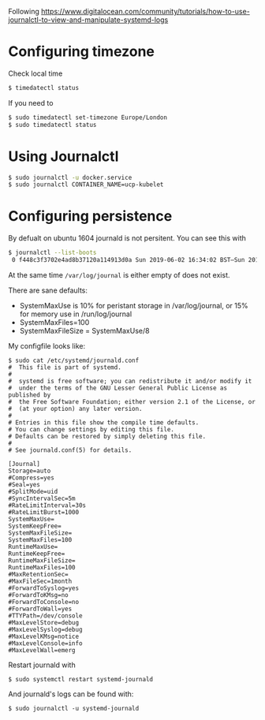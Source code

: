 Following https://www.digitalocean.com/community/tutorials/how-to-use-journalctl-to-view-and-manipulate-systemd-logs

# Configuring timezone

Check local time

```bash
$ timedatectl status 
```

If you need to

```bash
$ sudo timedatectl set-timezone Europe/London
$ sudo timedatectl status
```

# Using Journalctl

```bash
$ sudo journalctl -u docker.service
$ sudo journalctl CONTAINER_NAME=ucp-kubelet
```

# Configuring persistence

By defualt on ubuntu 1604 journald is not persitent. You can see this with

```bash
$ journalctl --list-boots
 0 f448c3f3702e4ad8b37120a114913d0a Sun 2019-06-02 16:34:02 BST—Sun 2019-06-02 17:04:20 BST
```

At the same time `/var/log/journal` is either empty of does not exist.

There are sane defaults:
- SystemMaxUse is 10% for peristant storage in /var/log/journal, or 15% for memory use in /run/log/journal
- SystemMaxFiles=100
- SystemMaxFileSize = SystemMaxUse/8

My configfile looks like:

```
$ sudo cat /etc/systemd/journald.conf
#  This file is part of systemd.
#
#  systemd is free software; you can redistribute it and/or modify it
#  under the terms of the GNU Lesser General Public License as published by
#  the Free Software Foundation; either version 2.1 of the License, or
#  (at your option) any later version.
#
# Entries in this file show the compile time defaults.
# You can change settings by editing this file.
# Defaults can be restored by simply deleting this file.
#
# See journald.conf(5) for details.

[Journal]
Storage=auto
#Compress=yes
#Seal=yes
#SplitMode=uid
#SyncIntervalSec=5m
#RateLimitInterval=30s
#RateLimitBurst=1000
SystemMaxUse=
SystemKeepFree=
SystemMaxFileSize=
SystemMaxFiles=100
RuntimeMaxUse=
RuntimeKeepFree=
RuntimeMaxFileSize=
RuntimeMaxFiles=100
#MaxRetentionSec=
#MaxFileSec=1month
#ForwardToSyslog=yes
#ForwardToKMsg=no
#ForwardToConsole=no
#ForwardToWall=yes
#TTYPath=/dev/console
#MaxLevelStore=debug
#MaxLevelSyslog=debug
#MaxLevelKMsg=notice
#MaxLevelConsole=info
#MaxLevelWall=emerg
```

Restart journald with

```
$ sudo systemctl restart systemd-journald
```

And journald's logs can be found with:

```
$ sudo journalctl -u systemd-journald
```





